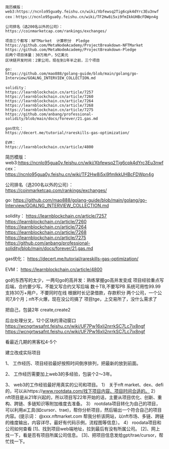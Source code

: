     简历模版：
    web3:https://ncnlo95gua0y.feishu.cn/wiki/Xbfewsq2Tig6cpk4dYrc3Eu3nwf
    cex：https://ncnlo95gua0y.feishu.cn/wiki/TF2Hw8i5xi9fmIkkUHBcFDWpn4g
    
    公司排名（选200名以外的公司）：
    https://coinmarketcap.com/rankings/exchanges/
	
	项目三个都写：NFTMarket  计算积分  Pledge 
	https://github.com/MetaNodeAcademy/ProjectBreakdown-NFTMarket
	https://github.com/MetaNodeAcademy/ProjectBreakdown-Pledge
	后两个项目体量：30万用户，5亿美元
	区块链开发时间：2家公司，现在到1年半之前，三个项目
    
    go:
    https://github.com/mao888/golang-guide/blob/main/golang/go-Interview/GOALNG_INTERVIEW_COLLECTION.md
    
    solidity： 
    https://learnblockchain.cn/article/7257
    https://learnblockchain.cn/article/7260
    https://learnblockchain.cn/article/7264
    https://learnblockchain.cn/article/7268
    https://learnblockchain.cn/article/7275
    https://github.com/anbang/professional-solidity/blob/main/docs/forever/21.gas.md
    
    gas优化：
    https://decert.me/tutorial/rareskills-gas-optimization/
    
    EVM：
    https://learnblockchain.cn/article/4800


















    
简历模版：
web3:https://ncnlo95gua0y.feishu.cn/wiki/Xbfewsq2Tig6cpk4dYrc3Eu3nwf
cex：https://ncnlo95gua0y.feishu.cn/wiki/TF2Hw8i5xi9fmIkkUHBcFDWpn4g

公司排名（选200名以外的公司）：
https://coinmarketcap.com/rankings/exchanges/

go:
https://github.com/mao888/golang-guide/blob/main/golang/go-Interview/GOALNG_INTERVIEW_COLLECTION.md

solidity： 
https://learnblockchain.cn/article/7257
https://learnblockchain.cn/article/7260
https://learnblockchain.cn/article/7264
https://learnblockchain.cn/article/7268
https://learnblockchain.cn/article/7275
https://github.com/anbang/professional-solidity/blob/main/docs/forever/21.gas.md

gas优化：
https://decert.me/tutorial/rareskills-gas-optimization/

EVM：
https://learnblockchain.cn/article/4800



go的东西写的太少，一两句go的高并发：熟练掌握go高并发变成
项目经验重点写后端，合约要少写。不能又写合约又写后端
数十TB,不要写PB
系统可用性99.99
支持30万+用户，不要同时在线
根据时长记录借款，存款积分
两个公司，一个公司7,8个月；nft不火爆，现在没公司搞了
项目tge，上交易所了，没什么需求了

把自己，包装2年
create,create2

后台处理分叉，12个区块的滑动窗口
https://wcngrtwsafnt.feishu.cn/wiki/UF7Pw16xli2nrrkSC7Lc7ix8ngf
https://wcngrtwsafnt.feishu.cn/wiki/UF7Pw16xli2nrrkSC7Lc7ix8ngf


看最近几期的黑客松4-5个

建立改成实际项目

1、 工作经历、项目经验最好按照时间倒序排列，把最新的放到前面。

2、 工作经历需要加上web3的多经验，包装个2～3年。

3、 web3的工作经验最好用真实的公司和项目。
      1） 关于nft market、dex、defi的，可以从https://www.rootdata.com/找下项目内容、项目时间合适的。
      2） nft项目是从21年兴起的，所以项目写22年开始的话，主要从项目优化、创新、重构、跨链、多链知识等附加维度去准备。
      3） rootdata项目转化为自己的项目，可以利用ai工具(如cursor、trae)，帮你分析项目，然后输出一个符合自己的项目内容。(提示词： @xxx.nftmarket.com 帮我分析该网站，以nft市场、多链、跨链的维度输出，内容详尽，最好有代码示例，流程图等信息）。
      4） roodata项目和公司如何查看
        [1]、找到项目web端地址，拉到最后有没有所属公司。
        [2]、网上找一下，看是否有项目所属公司信息。
        [3]、把项目信息发给gpt/trae/cursor，帮忙找一下。
